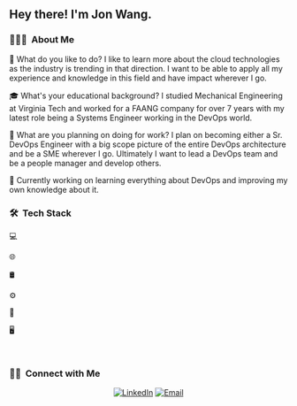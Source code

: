 <h2> Hey there! I'm Jon Wang.</h2>

<h3> 👨🏻‍💻  About Me </h3>

🤔 What do you like to do?
    I like to learn more about the cloud technologies as the industry is trending in that direction. I want to be able to apply all my experience and knowledge in this field and have impact wherever I go.

🎓 What's your educational background?
    I studied Mechanical Engineering at Virginia Tech and worked for a FAANG company for over 7 years with my latest role being a Systems Engineer working in the DevOps world.

💼 What are you planning on doing for work?
    I plan on becoming either a Sr. DevOps Engineer with a big scope picture of the entire DevOps architecture and be a SME wherever I go. Ultimately I want to lead a DevOps team and be a people manager and develop others.

🌱 Currently working on learning everything about DevOps and improving my own knowledge about it.


<h3> 🛠  Tech Stack</h3>

💻

🌐

🛢

⚙️

🔧

🖥

<br/>

<h3> 🤝🏻  Connect with Me </h3>

<p align="center">
<a href="https://www.linkedin.com/in/jwang22/"><img alt="LinkedIn" src="https://img.shields.io/badge/LinkedIn-Jon%20Wang-orange?style=flat-square&logo=linkedin"></a>
<a href="jon.wang2@gmail.com"><img alt="Email" src="https://img.shields.io/badge/Email-jon.wang2@gmail.com-orange?style=flat-square&logo=gmail"></a>
</p>

